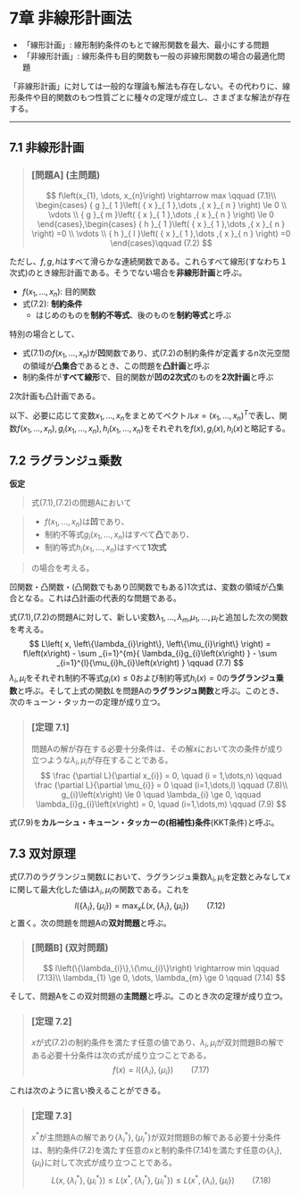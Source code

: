# 7章 非線形計画法

 - 「線形計画」: 線形制約条件のもとで線形関数を最大、最小にする問題
 - 「非線形計画」: 線形条件も目的関数も一般の非線形関数の場合の最適化問題

「非線形計画」に対しては一般的な理論も解法も存在しない。その代わりに、線形条件や目的関数のもつ性質ごとに種々の定理が成立し、さまざまな解法が存在する。

---
## 7.1 非線形計画
> ### [問題A] (主問題)
> $$
> f\left(x_{1}, \dots, x_{n}\right) \rightarrow max \qquad (7.1)\\
> \begin{cases} { g }_{ 1 }\left( { x }_{ 1 },\dots ,{ x }_{ n } \right) \le 0 \\ \vdots  \\ { g }_{ m }\left( { x }_{ 1 },\dots ,{ x }_{ n } \right) \le 0 \end{cases},\begin{cases} { h }_{ 1 }\left( { x }_{ 1 },\dots ,{ x }_{ n } \right) =0 \\ \vdots  \\ { h }_{ l }\left( { x }_{ 1 },\dots ,{ x }_{ n } \right) =0 \end{cases}\qquad (7.2)
> $$

ただし、$f,g,h$はすべて滑らかな連続関数である。これらすべて線形(すなわち１次式)のとき線形計画である。そうでない場合を**非線形計画**と呼ぶ。

 - $f\left(x_{1}, \dots, x_{n}\right)$: 目的関数
 - 式(7.2): **制約条件**
    - はじめのものを**制約不等式**、後のものを**制約等式**と呼ぶ

特別の場合として、

 - 式(7.1)の$f\left(x_{1}, \dots, x_{n}\right)$が**凹**関数であり、式(7.2)の制約条件が定義する$n$次元空間の領域が**凸集合**であるとき、この問題を**凸計画**と呼ぶ
 - 制約条件が**すべて線形**で、目的関数が**凹の2次式**のものを**2次計画**と呼ぶ

2次計画も凸計画である。

以下、必要に応じて変数$x_{1}, \dots, x_{n}$をまとめてベクトル$x = \left(x_{1}, \dots, x_{n}\right)^{T}$で表し、関数$f\left(x_{1}, \dots, x_{n}\right), g_{i}\left(x_{1}, \dots, x_{n}\right), h_{i}\left(x_{1}, \dots, x_{n}\right)$をそれぞれを$f\left(x\right), g_{i}\left(x\right), h_{i}\left(x\right)$と略記する。

## 7.2 ラグランジュ乗数
**仮定**
> 式(7.1),(7.2)の問題Aにおいて

> - $f\left(x_{1},\dots, x_{n}\right)$は**凹**であり、
> - 制約不等式$g_{i}\left(x_{1}, \dots, x_{n}\right)$はすべて**凸**であり、
> - 制約等式$h_{i}\left(x_{1}, \dots, x_{n}\right)$はすべて**1次式**

> の場合を考える。

凹関数・凸関数・(凸関数でもあり凹関数でもある)1次式は、変数の領域が凸集合となる。これは凸計画の代表的な問題である。

式(7.1),(7.2)の問題Aに対して、新しい変数$\lambda_{1},\dots,\lambda_{m}$,$\mu_{1},\dots,\mu_{l}$と追加した次の関数を考える。
$$
L\left( x, \left\{\lambda_{i}\right\}, \left\{\mu_{i}\right\} \right) = f\left(x\right) - \sum _{i=1}^{m}{ \lambda_{i}g_{i}\left(x\right) } - \sum _{i=1}^{l}{\mu_{i}h_{i}\left(x\right) } \qquad (7.7)
$$
$\lambda_{i}, \mu_{i}$をそれぞれ制約不等式$g_{i}\left(x\right) \le 0$および制約等式$h_{i}\left(x\right) = 0$の**ラグランジュ乗数**と呼ぶ。そして上式の関数$L$を問題Aの**ラグランジュ関数**と呼ぶ。このとき、次のキューン・タッカーの定理が成り立つ。

> ### [定理 7.1]
> 問題Aの解が存在する必要十分条件は、その解$x$において次の条件が成り立つような${\lambda_{i}}, {\mu_{i}}$が存在することである。
> $$
> \frac {\partial L}{\partial x_{i}} = 0, \quad (i = 1,\dots,n) \qquad \frac {\partial L}{\partial \mu_{i}} = 0 \quad (i=1,\dots,l) \qquad (7.8)\\
> g_{i}\left(x\right) \le 0 \quad \lambda_{i} \ge 0, \qquad \lambda_{i}g_{i}\left(x\right) = 0, \quad (i=1,\dots,m) \qquad (7.9)
> $$

式(7.9)を**カルーシュ・キューン・タッカーの(相補性)条件**(KKT条件)と呼ぶ。

## 7.3 双対原理
式(7.7)のラグランジュ関数$L$において、ラグランジュ乗数${\lambda_{i}},{\mu_{i}}$を定数とみなして$x$に関して最大化した値は${\lambda_{i}},{\mu_{i}}$の関数である。これを
$$
l\left(\{\lambda_{i}\},\{\mu_{i}\}\right) = \max _{x}{L\left(x, \{\lambda_{i}\},\{\mu_{i}\}\right)} \qquad (7.12)
$$
と置く。次の問題を問題Aの**双対問題**と呼ぶ。

> ### [問題B] (双対問題)
> $$
> l\left(\{\lambda_{i}\},\{\mu_{i}\}\right) \rightarrow min \qquad (7.13)\\
> \lambda_{1} \ge 0, \dots, \lambda_{m} \ge 0 \qquad (7.14)
> $$

そして、問題Aをこの双対問題の**主問題**と呼ぶ。このとき次の定理が成り立つ。

> ### [定理 7.2]
> $x$が式(7.2)の制約条件を満たす任意の値であり、${\lambda_{i}},{\mu_{i}}$が双対問題Bの解である必要十分条件は次の式が成り立つことである。
> $$
> f\left(x\right) = l\left(\{\lambda_{i}\},\{\mu_{i}\}\right) \qquad (7.17)
> $$

これは次のように言い換えることができる。

> ### [定理 7.3]
> $x^{\ast}$が主問題Aの解であり$\{{\lambda_{i}}^{\ast}\},\{{\mu_{i}}^{\ast}\}$が双対問題Bの解である必要十分条件は、制約条件(7.2)を満たす任意の$x$と制約条件(7.14)を満たす任意の$\{\lambda_{i}\},\{\mu_{i}\}$に対して次式が成り立つことである。
> $$
> L\left(x, \{{\lambda_{i}}^{\ast}\},\{{\mu_{i}}^{\ast}\}\right) \le L\left(x^{\ast}, \{{\lambda_{i}}^{\ast}\},\{{\mu_{i}}^{\ast}\}\right) \le L\left(x^{\ast}, \{\lambda_{i}\},\{\mu_{i}\} \right) \qquad (7.18)
> $$

